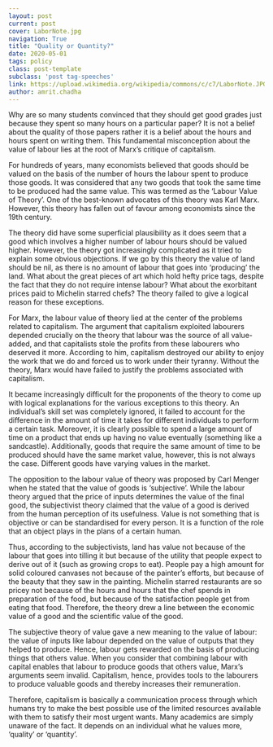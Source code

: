 ```yaml
---
layout: post
current: post
cover: LaborNote.jpg
navigation: True
title: "Quality or Quantity?"
date: 2020-05-01
tags: policy
class: post-template
subclass: 'post tag-speeches'
link: https://upload.wikimedia.org/wikipedia/commons/c/c7/LaborNote.JPG
author: amrit.chadha
---
```

Why are so many students convinced that they should get good grades just because they spent so many hours on a particular paper? It is not a belief about the quality of those papers rather it is a belief about the hours and hours spent on writing them. This fundamental misconception about the value of labour lies at the root of Marx’s critique of capitalism.

  

For hundreds of years, many economists believed that goods should be valued on the basis of the number of hours the labour spent to produce those goods. It was considered that any two goods that took the same time to be produced had the same value. This was termed as the ‘Labour Value of Theory’. One of the best-known advocates of this theory was Karl Marx. However, this theory has fallen out of favour among economists since the 19th century.

  

The theory did have some superficial plausibility as it does seem that a good which involves a higher number of labour hours should be valued higher. However, the theory got increasingly complicated as it tried to explain some obvious objections. If we go by this theory the value of land should be nil, as there is no amount of labour that goes into ‘producing’ the land. What about the great pieces of art which hold hefty price tags, despite the fact that they do not require intense labour? What about the exorbitant prices paid to Michelin starred chefs? The theory failed to give a logical reason for these exceptions.

  

For Marx, the labour value of theory lied at the center of the problems related to capitalism. The argument that capitalism exploited labourers depended crucially on the theory that labour was the source of all value-added, and that capitalists stole the profits from these labourers who deserved it more. According to him, capitalism destroyed our ability to enjoy the work that we do and forced us to work under their tyranny. Without the theory, Marx would have failed to justify the problems associated with capitalism.

  

It became increasingly difficult for the proponents of the theory to come up with logical explanations for the various exceptions to this theory. An individual’s skill set was completely ignored, it failed to account for the difference in the amount of time it takes for different individuals to perform a certain task. Moreover, it is clearly possible to spend a large amount of time on a product that ends up having no value eventually (something like a sandcastle). Additionally, goods that require the same amount of time to be produced should have the same market value, however, this is not always the case. Different goods have varying values in the market.

  

The opposition to the labour value of theory was proposed by Carl Menger when he stated that the value of goods is ‘subjective’. While the labour theory argued that the price of inputs determines the value of the final good, the subjectivist theory claimed that the value of a good is derived from the human perception of its usefulness. Value is not something that is objective or can be standardised for every person. It is a function of the role that an object plays in the plans of a certain human.

  

Thus, according to the subjectivists, land has value not because of the labour that goes into tilling it but because of the utility that people expect to derive out of it (such as growing crops to eat). People pay a high amount for solid coloured canvases not because of the painter’s efforts, but because of the beauty that they saw in the painting. Michelin starred restaurants are so pricey not because of the hours and hours that the chef spends in preparation of the food, but because of the satisfaction people get from eating that food. Therefore, the theory drew a line between the economic value of a good and the scientific value of the good.

  

The subjective theory of value gave a new meaning to the value of labour: the value of inputs like labour depended on the value of outputs that they helped to produce. Hence, labour gets rewarded on the basis of producing things that others value. When you consider that combining labour with capital enables that labour to produce goods that others value, Marx’s arguments seem invalid. Capitalism, hence, provides tools to the labourers to produce valuable goods and thereby increases their remuneration.  
  

Therefore, capitalism is basically a communication process through which humans try to make the best possible use of the limited resources available with them to satisfy their most urgent wants. Many academics are simply unaware of the fact. It depends on an individual what he values more, ‘quality’ or ‘quantity’.
